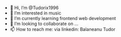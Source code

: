 - 👋 Hi, I’m @Tudorix1996
- 👀 I’m interested in music
- 🌱 I’m currently learning frontend web development
- 💞️ I’m looking to collaborate on ...
- 📫 How to reach me: via linkedin: Balaneanu Tudor

<!---
Tudorix1996/Tudorix1996 is a ✨ special ✨ repository because its `README.md` (this file) appears on your GitHub profile.
You can click the Preview link to take a look at your changes.
--->
